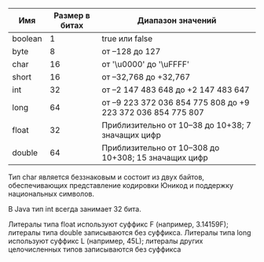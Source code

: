 | Имя     | Размер в битах | Диапазон значений                                           |
|---------|----------------|-------------------------------------------------------------|
| boolean | 1              | true или false                                              |
| byte    | 8              | от –128 до 127                                              |
| char    | 16             | от '\u0000' до '\uFFFF'                                     |
| short   | 16             | от –32,768 до +32,767                                       |
| int     | 32             | от –2 147 483 648 до +2 147 483 647                         |
| long    | 64             | от –9 223 372 036 854 775 808 до +9 223 372 036 854 775 807 |
| float   | 32             | Приблизительно от 10–38 до 10+38; 7 значащих цифр           |
| double  | 64             | Приблизительно от 10–308 до 10+308; 15 значащих цифр        |

Тип char является беззнаковым и состоит из двух байтов, обеспечивающих
представление кодировки Юникод и поддержку национальных символов.

В Java тип int всегда занимает 32 бита.

Литералы типа float используют суффикс F (например, 3.14159F); литералы типа
double записываются без суффикса.
Литералы типа long используют суффикс L (например, 45L);
литералы других целочисленных типов записываются без суффикса